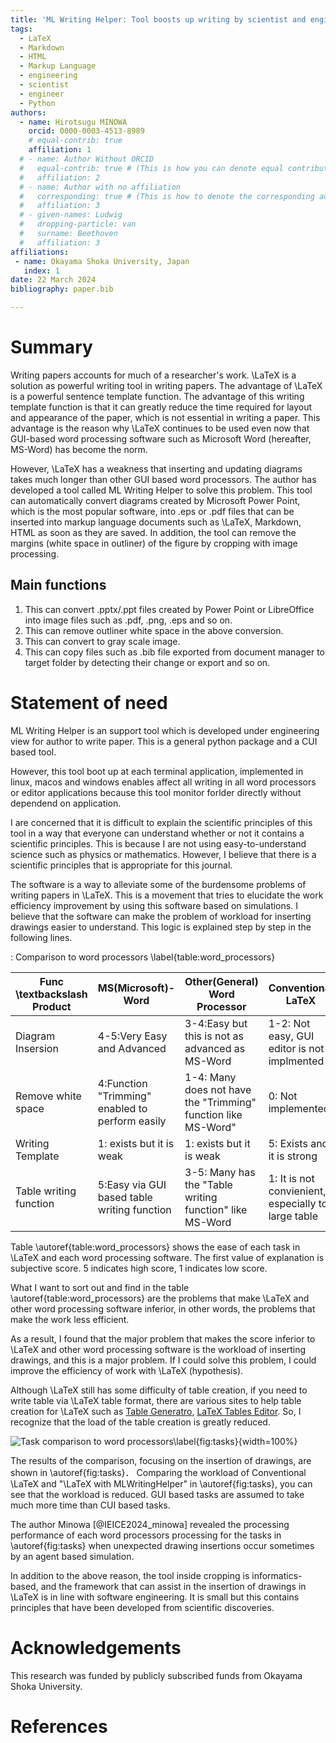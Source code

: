 ```yaml
---
title: 'ML Writing Helper: Tool boosts up writing by scientist and engineer'
tags:
  - LaTeX
  - Markdown
  - HTML
  - Markup Language
  - engineering
  - scientist
  - engineer
  - Python
authors:
  - name: Hirotsugu MINOWA
    orcid: 0000-0003-4513-8989
    # equal-contrib: true
    affiliation: 1
  # - name: Author Without ORCID
  #   equal-contrib: true # (This is how you can denote equal contributions between multiple authors)
  #   affiliation: 2
  # - name: Author with no affiliation
  #   corresponding: true # (This is how to denote the corresponding author)
  #   affiliation: 3
  # - given-names: Ludwig
  #   dropping-particle: van
  #   surname: Beethoven
  #   affiliation: 3
affiliations:
 - name: Okayama Shoka University, Japan
   index: 1
date: 22 March 2024
bibliography: paper.bib

---
```


# Summary


Writing papers accounts for much of a researcher's work. \LaTeX is a solution as powerful writing tool in writing papers. The advantage of \LaTeX is a powerful sentence template function. The advantage of this writing template function is that it can greatly reduce the time required for layout and appearance of the paper, which is not essential in writing a paper. This advantage is the reason why \LaTeX continues to be used even now that GUI-based word processing software such as Microsoft Word (hereafter, MS-Word) has become the norm.

However, \LaTeX has a weakness that inserting and updating diagrams takes much longer than other GUI based word processors. The author has developed a tool called ML Writing Helper to solve this problem. This tool can automatically convert diagrams created by Microsoft Power Point, which is the most popular software, into .eps or .pdf files that can be inserted into markup language documents such as \LaTeX, Markdown, HTML as soon as they are saved. In addition, the tool can remove the margins (white space in outliner) of the figure by cropping with image processing.

## Main functions
1. This can convert .pptx/.ppt files created by Power Point or LibreOffice into image files such as .pdf, .png, .eps and so on.
2. This can remove outliner white space in the above conversion.
3. This can convert to gray scale image.
4. This can copy files such as .bib file exported from document manager to target folder by detecting their change or export and so on.


# Statement of need

ML Writing Helper is an support tool which is developed under engineering view for author to write paper. This is a general python package and a CUI based  tool.

However, this tool boot up at each terminal application, implemented in linux, macos and windows enables affect all writing in all word processors or editor applications because this tool monitor forlder directly without dependend on application.

I are concerned that it is difficult to explain the scientific principles of this tool in a way that everyone can understand whether or not it contains a scientific principles. This is because I are not using easy-to-understand science such as physics or mathematics. However, I believe that there is a scientific principles that is appropriate for this journal.

The software is a way to alleviate some of the burdensome problems of writing papers in \LaTeX. This is a movement that tries to elucidate the work efficiency improvement by using this software based on simulations. I believe that the software can make the problem of workload for inserting drawings easier to understand. This logic is explained step by step in the following lines.


: Comparison to word processors \label{table:word_processors} 

| Func \textbackslash Product | MS(Microsoft)-Word                              | Other(General) Word Processor                                 | Conventional LaTeX                                  | LaTeX with MLWritingHelper |
| --------------------------- | ----------------------------------------------- | ------------------------------------------------------------- | --------------------------------------------------- | -------------------------- |
| Diagram Insersion           | 4-5:Very Easy and Advanced                      | 3-4:Easy but this is not as advanced as MS-Word               | 1-2: Not easy, GUI editor is not implmented         | 5:Very Easy(Auto)          |
| Remove white space          | 4:Function "Trimming" enabled to perform easily | 1-4: Many does not have the "Trimming" function like MS-Word" | 0: Not implemented                                  | 5: Very Easy(Auto)         |
| Writing Template            | 1: exists but it is weak                        | 1: exists but it is weak                                      | 5: Exists and it is strong                          | 5: Exists and it is strong |
| Table writing function      | 5:Easy via GUI based table writing function     | 3-5: Many has the "Table writing function" like MS-Word       | 1: It is not convienient, especially to large table | 1: Same to left            |


Table \autoref{table:word_processors} shows the ease of each task in \LaTeX and each word processing software. The first value of explanation is subjective score. 5 indicates high score, 1 indicates low score.

What I want to sort out and find in the table \autoref{table:word_processors} are the problems that make \LaTeX and other word processing software inferior, in other words, the problems that make the work less efficient.

As a result, I found that the major problem that makes the score inferior to \LaTeX and other word processing software is the workload of inserting drawings, and this is a major problem. If I could solve this problem, I could improve the efficiency of work with \LaTeX (hypothesis).

Although \LaTeX still has some difficulty of table creation, if you need to write table via \LaTeX table format, there are various sites to help table creation for \LaTeX such as [Table Generatro](https://www.tablesgenerator.com/), [LaTeX Tables Editor](https://www.latex-tables.com/). So, I recognize that the load of the table creation is greatly reduced.

![Task comparison to word processors\label{fig:tasks}](fig_gen/task_comparison_en.png){width=100%}

The results of the comparison, focusing on the insertion of drawings, are shown in \autoref{fig:tasks}． Comparing the workload of Conventional \LaTeX and "\LaTeX with MLWritingHelper" in \autoref{fig:tasks}, you can see that the workload is reduced. GUI based tasks are assumed to take much more time than CUI based tasks.


The author Minowa [@IEICE2024_minowa] revealed the processing performance of each word processors processing for the tasks in \autoref{fig:tasks} when unexpected drawing insertions occur sometimes by an agent based simulation.


In addition to the above reason, the tool inside cropping is informatics-based, and the framework that can assist in the insertion of drawings in \LaTeX is in line with software engineering. It is small but this contains principles that have been developed from scientific discoveries.


# Acknowledgements

This research was funded by publicly subscribed funds from Okayama Shoka University.

# References
